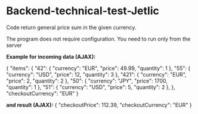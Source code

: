 # Backend-technical-test-Jetlic

Code return general price sum in the given currency.

The program does not require configuration. You need to run only from the server

**Example for incoming data (AJAX):**

{
  "items": {
    "42": {
      "currency": "EUR",
      "price": 49.99,
      "quantity": 1
    },
    "55": {
      "currency": "USD",
      "price": 12,
      "quantity": 3
    },
    "421": {
      "currency": "EUR",
      "price": 2,
      "quantity": 2
    },
    "50": {
      "currency": "JPY",
      "price": 1700,
      "quantity": 1
    },
    "51": {
      "currency": "USD",
      "price": 5,
      "quantity": 2
    },
  },
  "checkoutCurrency": "EUR"
}

**and result (AJAX):**
{
  "checkoutPrice": 112.39,
  "checkoutCurrency": "EUR"
}
